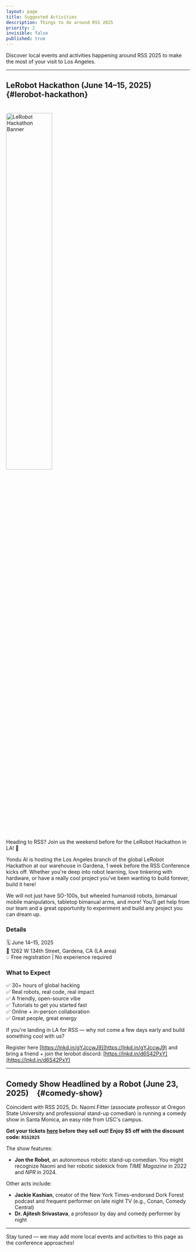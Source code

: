 ```yaml
---
layout: page
title: Suggested Activities
description: Things to do around RSS 2025
priority: 2
invisible: false
published: true
---
```


<style>
  h2 .header-anchor {
    margin-left: 2px;
    opacity: 0;
    color: #888;
    text-decoration: none;
    font-weight: normal;
    font-size: 0.8em;
    transition: opacity 0.2s;
  }

  h2:hover .header-anchor {
    opacity: 1;
  }
</style>

Discover local events and activities happening around RSS 2025 to make the most of your visit to Los Angeles.

---

<div id="lerobot-hackathon" style="scroll-margin-top: 80px;"></div>

## LeRobot Hackathon (June 14–15, 2025) <a class="header-anchor" href="#lerobot-hackathon">#</a> {#lerobot-hackathon}

<img src="{{site.baseurl}}/images/local2025/lerobot_hackathon_graphic.jpeg" alt="LeRobot Hackathon Banner" style="width: 50%; margin: 20px 0; border-radius: 8px;" />

Heading to RSS? Join us the weekend before for the LeRobot Hackathon in LA! 🤖

Yondu AI is hosting the Los Angeles branch of the global LeRobot Hackathon at our warehouse in Gardena, 1 week before the RSS Conference kicks off. Whether you're deep into robot learning, love tinkering with hardware, or have a really cool project you’ve been wanting to build forever, build it here!

We will not just have SO-100s, but wheeled humanoid robots, bimanual mobile manipulators, tabletop bimanual arms, and more! You’ll get help from our team and a great opportunity to experiment and build any project you can dream up.

### Details

🗓 June 14–15, 2025  
📍 1262 W 134th Street, Gardena, CA (LA area)  
💡 Free registration | No experience required  

### What to Expect

✅ 30+ hours of global hacking  
✅ Real robots, real code, real impact  
✅ A friendly, open-source vibe  
✅ Tutorials to get you started fast  
✅ Online + in-person collaboration  
✅ Great people, great energy  


If you're landing in LA for RSS — why not come a few days early and build something cool with us?

Register here [https://lnkd.in/gYJccwJ9](https://lnkd.in/gYJccwJ9) and bring a friend + join the lerobot discord: [https://lnkd.in/d6S42PxY](https://lnkd.in/d6S42PxY)

---

<div id="comedy-show" style="scroll-margin-top: 60px;"></div>

## Comedy Show Headlined by a Robot (June 23, 2025) <a class="header-anchor" href="#comedy-show">#</a> {#comedy-show}

Coincident with RSS 2025, Dr. Naomi Fitter (associate professor at Oregon State University and professional stand-up comedian) is running a comedy show in Santa Monica, an easy ride from USC's campus.  

**Get your tickets [here](https://jetbook.co/e/naughty-but-nerdymaz2) before they sell out! Enjoy $5 off with the discount code: `RSS2025`**

The show features:

-  **Jon the Robot**, an autonomous robotic stand-up comedian. You might recognize Naomi and her robotic sidekick from *TIME Magazine* in 2022 and *NPR* in 2024.  

Other acts include:  
- **Jackie Kashian**, creator of the New York Times-endorsed Dork Forest podcast and frequent performer on late night TV (e.g., Conan, Comedy Central)
- **Dr. Ajitesh Srivastava**, a professor by day and comedy performer by night  

---

Stay tuned — we may add more local events and activities to this page as the conference approaches!

&nbsp;  
&nbsp;  
&nbsp;  
&nbsp;  
&nbsp;  
&nbsp;  
&nbsp;  
&nbsp;  
&nbsp;  
&nbsp;  
&nbsp;  
&nbsp;  
&nbsp;  
&nbsp;  
&nbsp;  
&nbsp;  
&nbsp;  
&nbsp;  
&nbsp;  